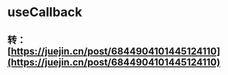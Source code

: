 # useCallback

## 转：[https://juejin.cn/post/6844904101445124110](https://juejin.cn/post/6844904101445124110)
